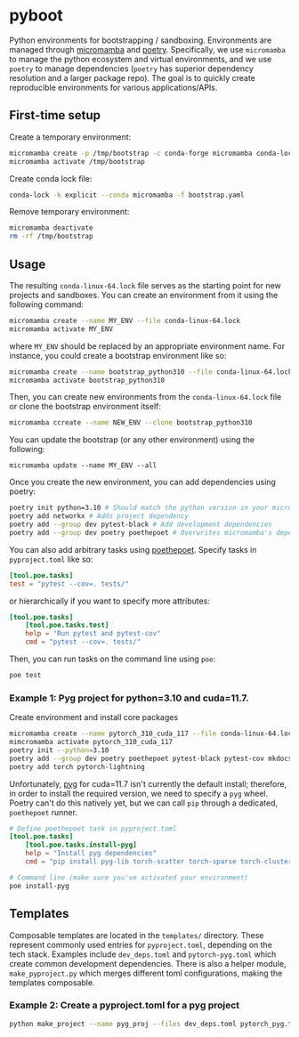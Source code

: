 # pyboot

Python environments for bootstrapping / sandboxing. Environments are managed through [micromamba]() and [poetry](). Specifically, we use `micromamba` to manage the python ecosystem and virtual environments, and we use `poetry` to manage dependencies (`poetry` has superior dependency resolution and a larger package repo). The goal is to quickly create reproducible environments for various applications/APIs.

## First-time setup

Create a temporary environment:

```bash
micromamba create -p /tmp/bootstrap -c conda-forge micromamba conda-lock poetry
micromamba activate /tmp/bootstrap
```

Create conda lock file:

```bash
conda-lock -k explicit --conda micromamba -f bootstrap.yaml
```

Remove temporary environment:

```bash
micromamba deactivate
rm -rf /tmp/bootstrap
```

## Usage

The resulting `conda-linux-64.lock` file serves as the starting point for new projects and sandboxes. You can create an environment from it using the following command:

```bash
micromamba create --name MY_ENV --file conda-linux-64.lock
micromamba activate MY_ENV
```

where `MY_ENV` should be replaced by an appropriate environment name. For instance, you could create a bootstrap environment like so:

```bash
micromamba create --name bootstrap_python310 --file conda-linux-64.lock
micromamba activate bootstrap_python310
```

Then, you can create new environments from the `conda-linux-64.lock` file or clone the bootstrap environment itself:

```bash
micromamba ccreate --name NEW_ENV --clone bootstrap_python310
```

You can update the bootstrap (or any other environment) using the following:

```shellscript
micromamba update --name MY_ENV --all
```

Once you create the new environment, you can add dependencies using poetry:

```bash
poetry init python=3.10 # Should match the python version in your micromamba environment
poetry add networkx # Adds project dependency
poetry add --group dev pytest-black # Add development dependencies
poetry add --group dev poetry poethepoet # Overwrites micromamba's dependencies
```

You can also add arbitrary tasks using
[poethepoet](https://github.com/nat-n/poethepoet). Specify tasks in
`pyproject.toml` like so:

```toml
[tool.poe.tasks]
test = "pytest --cov=. tests/"
```

or hierarchically if you want to specify more attributes:

```toml
[tool.poe.tasks]
    [tool.poe.tasks.test]
    help = "Run pytest and pytest-cov"
    cmd = "pytest --cov=. tests/"
```

Then, you can run tasks on the command line using `poe`:

```bash
poe test
```

### Example 1: Pyg project for python=3.10 and cuda=11.7.

Create environment and install core packages

```bash
micromamba create --name pytorch_310_cuda_117 --file conda-linux-64.lock
mimcromamba activate pytorch_310_cuda_117
poetry init --python=3.10
poetry add --group dev poetry poethepoet pytest-black pytest-cov mkdocs xonsh
poetry add torch pytorch-lightning
```

Unfortunately, [pyg](https://pytorch-geometric.readthedocs.io) for cuda=11.7
isn't currently the default install; therefore, in order to install the required
version, we need to specify a `pyg` wheel. Poetry can't do this natively yet,
but we can call `pip` through a dedicated, `poethepoet` runner.

```toml
# Define poethepoet task in pyproject.toml
[tool.poe.tasks]
    [tool.poe.tasks.install-pyg]
    help = "Install pyg dependencies"
    cmd = "pip install pyg-lib torch-scatter torch-sparse torch-cluster torch-spline-conv torch-geometric -f https://data.pyg.org/whl/torch-1.13.0+cu117.html"
```
```bash
# Command line (make sure you've activated your environment)
poe install-pyg
```

## Templates

Composable templates are located in the `templates/` directory. These represent commonly used entries for `pyproject.toml`, depending on the tech stack. Examples include `dev_deps.toml` and `pytorch-pyg.toml` which create common development dependencies. There is also a helper module, `make_pyproject.py` which merges different toml configurations, making the templates composable.

### Example 2: Create a pyproject.toml for a pyg project

```bash
python make_project --name pyg_proj --files dev_deps.toml pytorch_pyg.toml
```